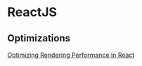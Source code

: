
# ReactJS



## Optimizations

[Optimizing Rendering Performance in React](https://www.youtube.com/watch?v=tbBILjDgXb4)
